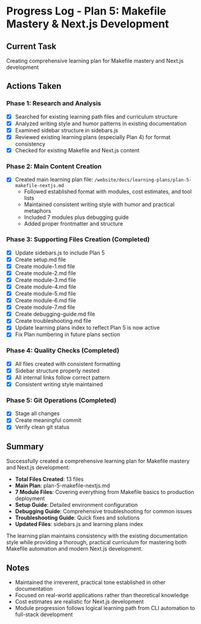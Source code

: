 # Progress Log - Plan 5: Makefile Mastery & Next.js Development

## Current Task
Creating comprehensive learning plan for Makefile mastery and Next.js development

## Actions Taken

### Phase 1: Research and Analysis
- [x] Searched for existing learning path files and curriculum structure
- [x] Analyzed writing style and humor patterns in existing documentation
- [x] Examined sidebar structure in sidebars.js
- [x] Reviewed existing learning plans (especially Plan 4) for format consistency
- [x] Checked for existing Makefile and Next.js content

### Phase 2: Main Content Creation
- [x] Created main learning plan file: `/website/docs/learning-plans/plan-5-makefile-nextjs.md`
  - Followed established format with modules, cost estimates, and tool lists
  - Maintained consistent writing style with humor and practical metaphors
  - Included 7 modules plus debugging guide
  - Added proper frontmatter and structure

### Phase 3: Supporting Files Creation (Completed)
- [x] Update sidebars.js to include Plan 5
- [x] Create setup.md file
- [x] Create module-1.md file
- [x] Create module-2.md file
- [x] Create module-3.md file
- [x] Create module-4.md file
- [x] Create module-5.md file
- [x] Create module-6.md file
- [x] Create module-7.md file
- [x] Create debugging-guide.md file
- [x] Create troubleshooting.md file
- [x] Update learning plans index to reflect Plan 5 is now active
- [x] Fix Plan numbering in future plans section

### Phase 4: Quality Checks (Completed)
- [x] All files created with consistent formatting
- [x] Sidebar structure properly nested
- [x] All internal links follow correct pattern
- [x] Consistent writing style maintained

### Phase 5: Git Operations (Completed)
- [x] Stage all changes
- [x] Create meaningful commit
- [x] Verify clean git status

## Summary

Successfully created a comprehensive learning plan for Makefile mastery and Next.js development:

- **Total Files Created**: 13 files
- **Main Plan**: plan-5-makefile-nextjs.md
- **7 Module Files**: Covering everything from Makefile basics to production deployment
- **Setup Guide**: Detailed environment configuration
- **Debugging Guide**: Comprehensive troubleshooting for common issues
- **Troubleshooting Guide**: Quick fixes and solutions
- **Updated Files**: sidebars.js and learning plans index

The learning plan maintains consistency with the existing documentation style while providing a thorough, practical curriculum for mastering both Makefile automation and modern Next.js development.

## Notes
- Maintained the irreverent, practical tone established in other documentation
- Focused on real-world applications rather than theoretical knowledge
- Cost estimates are realistic for Next.js development
- Module progression follows logical learning path from CLI automation to full-stack development